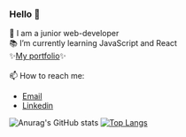 ### Hello 👋
🌱 I am a junior web-developer<br>
📚 I’m currently learning JavaScript and React<br>
✨[My portfolio](https://alena.movies.students.nomoredomains.monster/)✨<br>
<br>
📫 How to reach me: 
- [Email](helen.zavadskaya@yandex.ru)<br>
- [Linkedin](https://www.linkedin.com/in/alena-z-5aa9b1195/)<br>

![Anurag's GitHub stats](https://github-readme-stats.vercel.app/api?username=AlenaZavadskaya&show_icons=true&theme=radical) [![Top Langs](https://github-readme-stats.vercel.app/api/top-langs/?username=AlenaZavadskaya&layout=compact)](https://github.com/anuraghazra/github-readme-stats)



<!--
**AlenaZavadskaya/AlenaZavadskaya** is a ✨ _special_ ✨ repository because its `README.md` (this file) appears on your GitHub profile.

Here are some ideas to get you started:

- 🔭 I’m currently working on ...
- 🌱 I’m currently learning ...
- 👯 I’m looking to collaborate on ...
- 🤔 I’m looking for help with ...
- 💬 Ask me about ...
- 📫 How to reach me: ...
- 😄 Pronouns: ...
- ⚡ Fun fact: ...
-->
